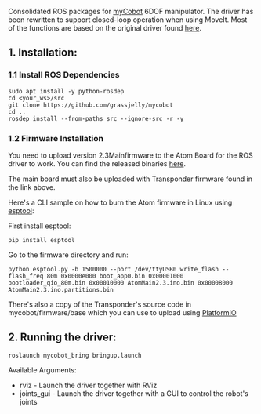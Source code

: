 Consolidated ROS packages for [myCobot](https://www.elephantrobotics.com/en/myCobot-en/) 6DOF manipulator. The driver has been rewritten to support closed-loop operation when using MoveIt. Most of the functions are based on the original driver found [here](https://github.com/elephantrobotics/myCobotROS).

## 1. Installation:

### 1.1 Install ROS Dependencies

    sudo apt install -y python-rosdep
    cd <your_ws>/src
    git clone https://github.com/grassjelly/mycobot
    cd ..
    rosdep install --from-paths src --ignore-src -r -y

### 1.2 Firmware Installation
You need to upload version 2.3Mainfirmware to the Atom Board for the ROS driver to work. You can find the released binaries [here](https://github.com/elephantrobotics/myCobot/releases/tag/0).

The main board must also be uploaded with Transponder firmware found in the link above.

Here's a CLI sample on how to burn the Atom firmware in Linux using [esptool](https://github.com/espressif/esptool):

First install esptool:

    pip install esptool

Go to the firmware directory and run:

    python esptool.py -b 1500000 --port /dev/ttyUSB0 write_flash --flash_freq 80m 0x0000e000 boot_app0.bin 0x00001000 bootloader_qio_80m.bin 0x00010000 AtomMain2.3.ino.bin 0x00008000 AtomMain2.3.ino.partitions.bin


There's also a copy of the Transponder's source code in mycobot/firmware/base which you can use to upload using [PlatformIO](https://platformio.org/)

## 2. Running the driver:

    roslaunch mycobot_bring bringup.launch

Available Arguments:
- rviz - Launch the driver together with RViz
- joints_gui - Launch the driver together with a GUI to control the robot's joints